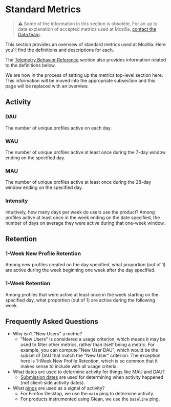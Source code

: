 # Standard Metrics

> **⚠** Some of the information in this section is obsolete. For an up to date explanation of accepted metrics used at Mozilla, [contact the Data team](../concepts/getting_help.md).

This section provides an overview of standard metrics used at Mozilla.
Here you'll find the definitions and descriptions for each.

The [Telemetry Behavior Reference](../concepts/index.md) section also provides
information related to the definitions below.

We are now in the process of setting up the metrics top-level section here. This information will be moved into the appropriate subsection and this page will be replaced with an overview.

## Activity

### DAU

The number of unique profiles active on each day.

### WAU

The number of unique profiles active at least once during the 7-day window
ending on the specified day.

### MAU

The number of unique profiles active at least once during the 28-day window
ending on the specified day.

### Intensity

Intuitively, how many days per week do users use the product? Among profiles
active at least once in the week ending on the date specified, the number of
days on average they were active during that one-week window.

## Retention

### 1-Week New Profile Retention

Among new profiles created on the day specified, what proportion (out of 1) are
active during the week beginning one week after the day specified.

### 1-Week Retention

Among profiles that were active at least once in the week starting on the
specified day, what proportion (out of 1) are active during the following week.

## Frequently Asked Questions

- Why isn't "New Users" a metric?
  - "New Users" is considered a usage criterion, which means it may be used
    to filter other metrics, rather than itself being a metric. For example,
    you can compute "New User DAU", which would be the subset of DAU that match
    the "New User" criterion. The exception here is 1-Week New Profile
    Retention, which is so common that it makes sense to include with all
    usage criteria.
- What dates are used to determine activity for things like MAU and DAU?
  - [Submission dates] are used for determining when activity happened (_not_
    client-side activity dates).
- What [pings] are used as a signal of activity?
  - For Firefox Desktop, we use the `main` ping to determine activity.
  - For products instrumented using Glean, we use the `baseline` ping.

[submission dates]: https://bugzilla.mozilla.org/show_bug.cgi?id=1422892
[pings]: ../datasets/pings.md
